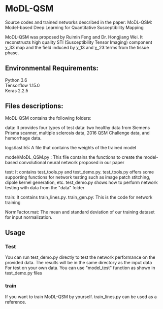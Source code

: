 # MoDL-QSM
Source codes and trained networks described in the paper: MoDL-QSM: Model-based Deep Learning for Quantitative Susceptibility Mapping 

MoDL-QSM was proposed by Ruimin Feng and Dr. Hongjiang Wei. It reconstructs high quality STI (Susceptibility Tensor Imaging) component χ_33 map and the field induced by χ_13 and χ_23 terms from the tissue phase.

## Environmental Requirements:  

Python 3.6  
Tensorflow 1.15.0  
Keras 2.2.5  

## Files descriptions:  
MoDL-QSM contains the following folders:  

data: It provides four types of test data: two healthy data from Siemens Prisma scanner, multiple sclerosis data, 2016 QSM Challenge data, and hemorrhage data.

logs/last.h5: A file that contains the weights of the trained model

model/MoDL_QSM.py : This file contains the functions to create the model-based convolutional neural network proposed in our paper

test: It contains test_tools.py and test_demo.py.
test_tools.py offers some supporting functions for network testing such as image patch stitching, dipole kernel generation, etc. test_demo.py shows how to perform network testing with data from the "data" folder

train: It contains train_lines.py.
train_gen.py: This is the code for network training

NormFactor.mat: The mean and standard deviation of our training dataset for input normalization.

## Usage  
### Test  
You can run test_demo.py directly to test the network performance on the provided data. The results will be in the same directory as the input data  
For test on your own data. You can use "model_test" function as shown in test_demo.py files  

### train  
If you want to train MoDL-QSM by yourself. train_lines.py can be used as a reference.
